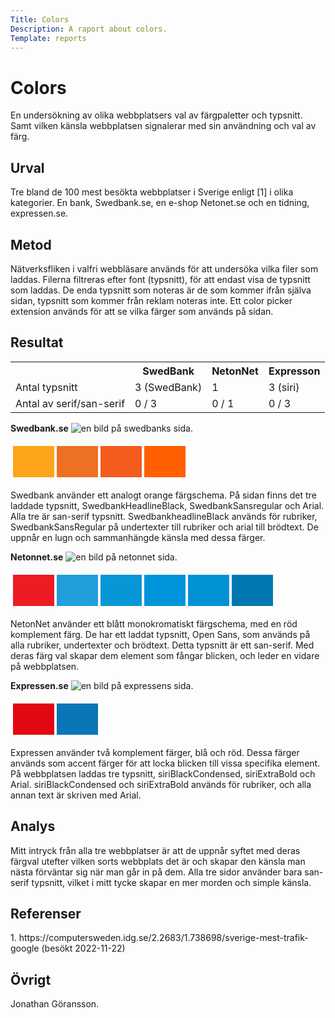 ```yaml
---
Title: Colors
Description: A raport about colors.
Template: reports
---
```


Colors
=======================

<p class="first-row">
En undersökning av olika webbplatsers val av färgpaletter och typsnitt. Samt vilken känsla webbplatsen
signalerar med sin användning och val av färg.
</p>

<div class="second-row">
<h2>Urval</h2>

<p>
Tre bland de 100 mest besökta webbplatser i Sverige enligt [1] i olika kategorier. En bank, Swedbank.se, en e-shop
Netonet.se och en tidning, expressen.se.
</p>
</div>
<div class="third-row">
<h2>Metod</h2>

<p>
Nätverksfliken i valfri webbläsare används för att undersöka vilka filer som laddas. Filerna filtreras efter font (typsnitt),
för att endast visa de typsnitt som laddas. De enda typsnitt som noteras är de som kommer ifrån själva sidan, typsnitt som 
kommer från reklam noteras inte. Ett color picker extension används för att se vilka färger som används på sidan.
</p>
</div>

<div class="fourth-row">
<h2>Resultat</h2>
<table class="styled-table">
    <tr class="tr-head">
        <th></th>
        <th>SwedBank</th>
        <th>NetonNet</th>
        <th>Expresson</th>
    </tr>
    <tr class="tr-middle">
        <td>Antal typsnitt</td>
        <td>3 (SwedBank)</td>
        <td>1</td>
        <td>3 (siri)</td>
    </tr>
    <tr>
        <td>Antal av serif/san-serif</td>
        <td>0 / 3</td>
        <td>0 / 1</td>
        <td>0 / 3</td>
    </tr>
</table>
</div>

<div class="fifth-row">
<strong>Swedbank.se</strong>
<img class="img" src="%assets_url%/img/swedbank.png" alt="en bild på swedbanks sida.">
<table style="border-spacing: 4px; border-collapse: separate">
<tr>
<td style="height: 50px; width: 50px; background-color: #fca51a">
<td style="height: 50px; width: 50px; background-color: #ee7023">
<td style="height: 50px; width: 50px; background-color: #f35b1c">
<td style="height: 50px; width: 50px; background-color: #ff5f00">
</tr>
</table>
<p>
Swedbank använder ett analogt orange färgschema. På sidan finns det tre laddade typsnitt, SwedbankHeadlineBlack,
SwedbankSansregular och Arial. Alla tre är san-serif typsnitt. SwedbankheadlineBlack används för rubriker,
SwedbankSansRegular på undertexter till rubriker och arial till brödtext. De uppnår en lugn och sammanhängde känsla
med dessa färger.
</p>
</div>

<div class="sixth-row">
<strong>Netonnet.se</strong>
<img class="img" src="%assets_url%/img/netonnet.png" alt="en bild på netonnet sida.">
<table style="border-spacing: 4px; border-collapse: separate">
<tr>
<td style="height: 50px; width: 50px; background-color: #ED1C24">
<td style="height: 50px; width: 50px; background-color: #209FDA">
<td style="height: 50px; width: 50px; background-color: #0797D6">
<td style="height: 50px; width: 50px; background-color: #0095DA">
<td style="height: 50px; width: 50px; background-color: #0192D5">
<td style="height: 50px; width: 50px; background-color: #0078AF">
</tr>
</table>
<p>
NetonNet använder ett blått monokromatiskt färgschema, med en röd komplement färg. De har ett laddat typsnitt, Open Sans,
som används på alla rubriker, undertexter och brödtext. Detta typsnitt är ett san-serif. Med deras färg val skapar dem
element som fångar blicken, och leder en vidare på webbplatsen.
</p>
</div>

<div class="seventh-row">
<strong>Expressen.se</strong>
<img class="img" src="%assets_url%/img/expressen.png" alt="en bild på expressens sida.">
<table style="border-spacing: 4px; border-collapse: separate">
<tr>
<td style="height: 50px; width: 50px; background-color: #E30613">
<td style="height: 50px; width: 50px; background-color: #0976B5">
</tr>
</table>
<p>
Expressen använder två komplement färger, blå och röd. Dessa färger används som accent färger för att locka
blicken till vissa specifika element. På webbplatsen laddas tre typsnitt, siriBlackCondensed, siriExtraBold och Arial.
siriBlackCondensed och siriExtraBold används för rubriker, och alla annan text är skriven med Arial.
</p>
</div>

<div class="eigth-row">
<h2>Analys</h2>
Mitt intryck från alla tre webbplatser är att de uppnår syftet med deras färgval utefter vilken sorts
webbplats det är och skapar den känsla man nästa förväntar sig när man går in på dem. Alla tre
sidor använder bara san-serif typsnitt, vilket i mitt tycke skapar en mer morden och simple känsla.
</div>

<div class="ninth-row">
<h2>Referenser</h2>
1. https://computersweden.idg.se/2.2683/1.738698/sverige-mest-trafik-google
(besökt 2022-11-22)
</div>

<div class="tenth-row">
<h2>Övrigt</h2>
<p>Jonathan Göransson.</p>
</div>

